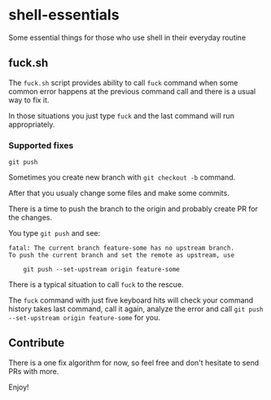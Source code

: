 # shell-essentials
Some essential things for those who use shell in their everyday routine

## fuck.sh
The `fuck.sh` script provides ability to call `fuck` command when some common error happens at the previous command call and there is a usual way to fix it.

In those situations you just type `fuck` and the last command will run appropriately.

### Supported fixes

`git push`

Sometimes you create new branch with `git checkout -b` command.

After that you usualy change some files and make some commits.

There is a time to push the branch to the origin and probably create PR for the changes.

You type `git push` and see:

```
fatal: The current branch feature-some has no upstream branch.
To push the current branch and set the remote as upstream, use

    git push --set-upstream origin feature-some
```

There is a typical situation to call `fuck` to the rescue.

The `fuck` command with just five keyboard hits will check your command history takes last command, call it again, analyze the error and call `git push --set-upstream origin feature-some` for you.

## Contribute

There is a one fix algorithm for now, so feel free and don't hesitate to send PRs with more.

Enjoy!
